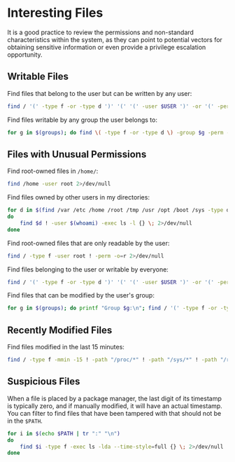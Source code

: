 # Interesting Files

It is a good practice to review the permissions and non-standard characteristics within the system, as they can point to potential vectors for obtaining sensitive information or even provide a privilege escalation opportunity.

## Writable Files

Find files that belong to the user but can be written by any user:

```bash
find / '(' -type f -or -type d ')' '(' '(' -user $USER ')' -or '(' -perm -o=w ')' ')' 2>/dev/null | grep -v '/proc/' | grep -v $HOME | sort | uniq
```

Find files writable by any group the user belongs to:

```bash
for g in $(groups); do find \( -type f -or -type d \) -group $g -perm -g=w 2>/dev/null | grep -v '/proc/' | grep -v $HOME; done
```

## Files with Unusual Permissions

Find root-owned files in `/home/`:

```bash
find /home -user root 2>/dev/null
```

Find files owned by other users in my directories:

```bash
for d in $(find /var /etc /home /root /tmp /usr /opt /boot /sys -type d -user $(whoami) 2>/dev/null)
do
	find $d ! -user $(whoami) -exec ls -l {} \; 2>/dev/null
done
```

Find root-owned files that are only readable by the user:

```bash
find / -type f -user root ! -perm -o=r 2>/dev/null
```

Find files belonging to the user or writable by everyone:

```bash
find / '(' -type f -or -type d ')' '(' '(' -user $USER ')' -or '(' -perm -o=w ')' ')' ! -path "/proc/*" ! -path "/sys/*" ! -path "$HOME/*" 2>/dev/null
```

Find files that can be modified by the user's group:

```bash
for g in $(groups); do printf "Group $g:\n"; find / '(' -type f -or -type d ')' -group $g -perm -g=w ! -path "/proc/*" ! -path "/sys/*" ! -path "$HOME/*" 2>/dev/null; done
```

## Recently Modified Files

Find files modified in the last 15 minutes:

```bash
find / -type f -mmin -15 ! -path "/proc/*" ! -path "/sys/*" ! -path "/run/*" ! -path "/dev/*" ! -path "/var/lib/*" 2>/dev/null
```

## Suspicious Files

When a file is placed by a package manager, the last digit of its timestamp is typically zero, and if manually modified, it will have an actual timestamp. You can filter to find files that have been tampered with that should not be in the `$PATH`.

```bash
for i in $(echo $PATH | tr ":" "\n")
do
	find $i -type f -exec ls -lda --time-style=full {} \; 2>/dev/null | grep -v "000000\|->"
done
```
